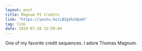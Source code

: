 ```yaml
---
layout: post
title: Magnum PI Credits
link: "https://youtu.be/LBIgXhiOpeQ"
tag: link
date: 2019-07-28 22:59:04
---
```

One of my favorite credit sequences. I adore Thomas Magnum. 